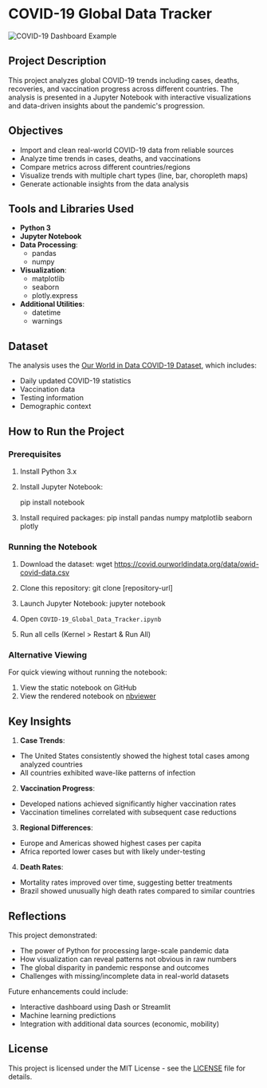 # COVID-19 Global Data Tracker

![COVID-19 Dashboard Example](https://www.boldbi.com/resources/dashboard-examples/healthcare/coronavirus-disease-analysis-dashboard/)

## Project Description
This project analyzes global COVID-19 trends including cases, deaths, recoveries, and vaccination progress across different countries. The analysis is presented in a Jupyter Notebook with interactive visualizations and data-driven insights about the pandemic's progression.

## Objectives
- Import and clean real-world COVID-19 data from reliable sources
- Analyze time trends in cases, deaths, and vaccinations
- Compare metrics across different countries/regions
- Visualize trends with multiple chart types (line, bar, choropleth maps)
- Generate actionable insights from the data analysis

## Tools and Libraries Used
- **Python 3**
- **Jupyter Notebook**
- **Data Processing**:
  - pandas
  - numpy
- **Visualization**:
  - matplotlib
  - seaborn
  - plotly.express
- **Additional Utilities**:
  - datetime
  - warnings

## Dataset
The analysis uses the [Our World in Data COVID-19 Dataset](https://ourworldindata.org/covid-cases), which includes:
- Daily updated COVID-19 statistics
- Vaccination data
- Testing information
- Demographic context

## How to Run the Project

### Prerequisites
1. Install Python 3.x
2. Install Jupyter Notebook:

   pip install notebook

3. Install required packages:
pip install pandas numpy matplotlib seaborn plotly


### Running the Notebook
1. Download the dataset:
wget https://covid.ourworldindata.org/data/owid-covid-data.csv

2. Clone this repository:
git clone [repository-url]

3. Launch Jupyter Notebook:
jupyter notebook

4. Open `COVID-19_Global_Data_Tracker.ipynb`
5. Run all cells (Kernel > Restart & Run All)

### Alternative Viewing
For quick viewing without running the notebook:
1. View the static notebook on GitHub
2. View the rendered notebook on [nbviewer](https://nbviewer.org/)

## Key Insights
1. **Case Trends**:
- The United States consistently showed the highest total cases among analyzed countries
- All countries exhibited wave-like patterns of infection

2. **Vaccination Progress**:
- Developed nations achieved significantly higher vaccination rates
- Vaccination timelines correlated with subsequent case reductions

3. **Regional Differences**:
- Europe and Americas showed highest cases per capita
- Africa reported lower cases but with likely under-testing

4. **Death Rates**:
- Mortality rates improved over time, suggesting better treatments
- Brazil showed unusually high death rates compared to similar countries

## Reflections
This project demonstrated:
- The power of Python for processing large-scale pandemic data
- How visualization can reveal patterns not obvious in raw numbers
- The global disparity in pandemic response and outcomes
- Challenges with missing/incomplete data in real-world datasets

Future enhancements could include:
- Interactive dashboard using Dash or Streamlit
- Machine learning predictions
- Integration with additional data sources (economic, mobility)

## License
This project is licensed under the MIT License - see the [LICENSE](LICENSE) file for details.
